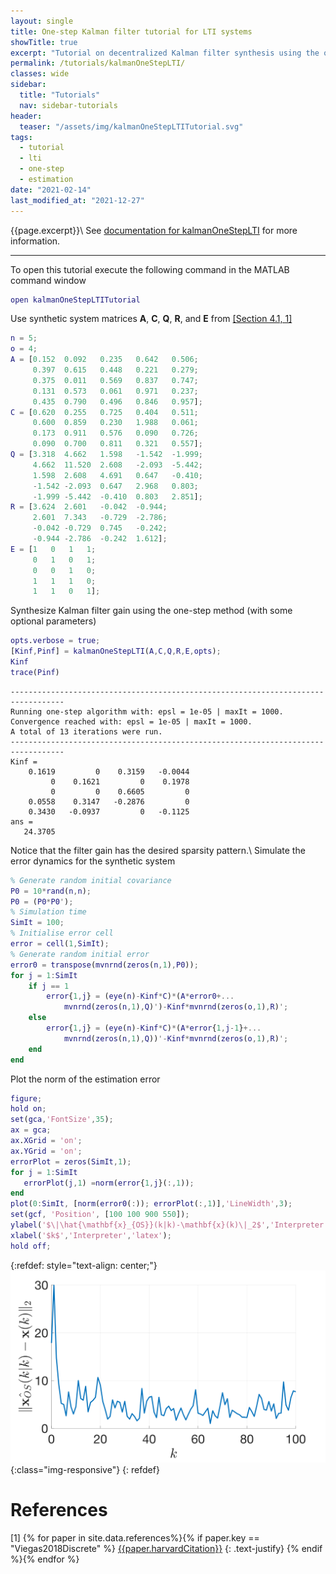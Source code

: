 ```yaml
---
layout: single
title: One-step Kalman filter tutorial for LTI systems
showTitle: true
excerpt: "Tutorial on decentralized Kalman filter synthesis using the one-step method."
permalink: /tutorials/kalmanOneStepLTI/
classes: wide
sidebar:
  title: "Tutorials"
  nav: sidebar-tutorials
header:
  teaser: "/assets/img/kalmanOneStepLTITutorial.svg"
tags:
  - tutorial
  - lti
  - one-step
  - estimation
date: "2021-02-14"
last_modified_at: "2021-12-27"
---
```

{{page.excerpt}}\\
See [documentation for kalmanOneStepLTI](/documentation/kalmanOneStepLTI/) for more information.

***

To open this tutorial execute the following command in the MATLAB command window
~~~m
open kalmanOneStepLTITutorial
~~~

Use synthetic system matrices $\mathbf{A}$, $\mathbf{C}$, $\mathbf{Q}$, $\mathbf{R}$, and $\mathbf{E}$ from [[Section 4.1, 1]](#references)
~~~m
n = 5;
o = 4;
A = [0.152  0.092   0.235   0.642   0.506;
     0.397  0.615   0.448   0.221   0.279;
     0.375  0.011   0.569   0.837   0.747;
     0.131  0.573   0.061   0.971   0.237;
     0.435  0.790   0.496   0.846   0.957];
C = [0.620  0.255   0.725   0.404   0.511;
     0.600  0.859   0.230   1.988   0.061;
     0.173  0.911   0.576   0.090   0.726;
     0.090  0.700   0.811   0.321   0.557];
Q = [3.318  4.662   1.598   -1.542  -1.999;
     4.662  11.520  2.608   -2.093  -5.442;
     1.598  2.608   4.691   0.647   -0.410;
     -1.542 -2.093  0.647   2.968   0.803;
     -1.999 -5.442  -0.410  0.803   2.851];
R = [3.624  2.601   -0.042  -0.944;
     2.601  7.343   -0.729  -2.786;
     -0.042 -0.729  0.745   -0.242;
     -0.944 -2.786  -0.242  1.612];
E = [1   0   1   1;
     0   1   0   1;
     0   0   1   0;
     1   1   1   0;
     1   1   0   1];
~~~

Synthesize Kalman filter gain using the one-step method (with some optional parameters)
~~~m
opts.verbose = true;
[Kinf,Pinf] = kalmanOneStepLTI(A,C,Q,R,E,opts);
Kinf
trace(Pinf)
~~~
~~~text
----------------------------------------------------------------------------------
Running one-step algorithm with: epsl = 1e-05 | maxIt = 1000.
Convergence reached with: epsl = 1e-05 | maxIt = 1000.
A total of 13 iterations were run.
----------------------------------------------------------------------------------
Kinf =
    0.1619         0    0.3159   -0.0044
         0    0.1621         0    0.1978
         0         0    0.6605         0
    0.0558    0.3147   -0.2876         0
    0.3430   -0.0937         0   -0.1125
ans =
   24.3705
~~~
Notice that the filter gain has the desired sparsity pattern.\\
Simulate the error dynamics for the synthetic system
~~~m
% Generate random initial covariance
P0 = 10*rand(n,n);
P0 = (P0*P0');
% Simulation time
SimIt = 100;
% Initialise error cell
error = cell(1,SimIt);
% Generate random initial error
error0 = transpose(mvnrnd(zeros(n,1),P0));
for j = 1:SimIt
    if j == 1
        error{1,j} = (eye(n)-Kinf*C)*(A*error0+...
            mvnrnd(zeros(n,1),Q)')-Kinf*mvnrnd(zeros(o,1),R)';
    else
        error{1,j} = (eye(n)-Kinf*C)*(A*error{1,j-1}+...
            mvnrnd(zeros(n,1),Q))'-Kinf*mvnrnd(zeros(o,1),R)';
    end
end
~~~
Plot the norm of the estimation error
~~~m
figure;
hold on;
set(gca,'FontSize',35);
ax = gca;
ax.XGrid = 'on';
ax.YGrid = 'on';
errorPlot = zeros(SimIt,1);
for j = 1:SimIt
   errorPlot(j,1) =norm(error{1,j}(:,1));
end
plot(0:SimIt, [norm(error0(:)); errorPlot(:,1)],'LineWidth',3);
set(gcf, 'Position', [100 100 900 550]);
ylabel('$\|\hat{\mathbf{x}_{OS}}(k|k)-\mathbf{x}(k)\|_2$','Interpreter','latex');
xlabel('$k$','Interpreter','latex');
hold off;
~~~
{:refdef: style="text-align: center;"}
![image-title-here](/assets/img/kalmanOneStepLTITutorial.svg){:class="img-responsive"}
{: refdef}

# References
[1] {% for paper in site.data.references%}{% if paper.key == "Viegas2018Discrete" %}
<a href="{{paper.url}}" target="_blank">{{paper.harvardCitation}}</a>
{: .text-justify}
{% endif %}{% endfor %}
